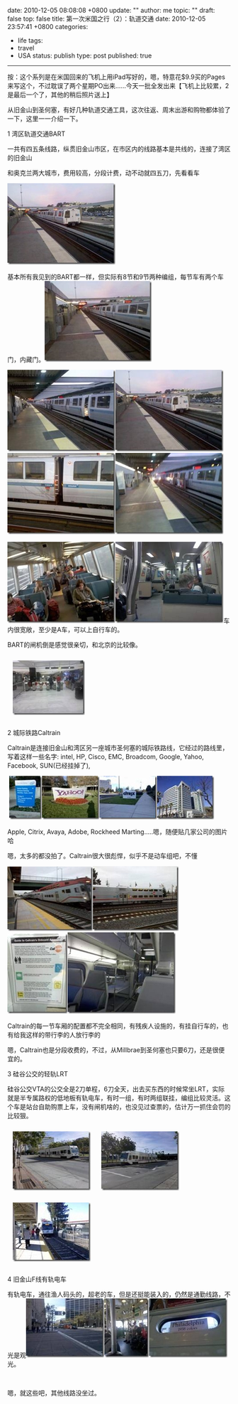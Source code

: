 date: 2010-12-05 08:08:08 +0800
update: ""
author: me
topic: ""
draft: false
top: false
title: 第一次米国之行（2）：轨道交通
date: 2010-12-05 23:57:41 +0800
categories:
- life
tags:
- travel
- USA
status: publish
type: post
published: true
---
<p>按：这个系列是在米国回来的飞机上用iPad写好的，嗯，特意花$9.9买的Pages来写这个，不过耽误了两个星期PO出来……今天一批全发出来【飞机上比较累，2是最后一个了，其他的稍后照片送上】</p>

<p>从旧金山到圣何塞，有好几种轨道交通工具，这次往返、周末出游和购物都体验了一下，这里一一介绍一下。</p>

<p>1 湾区轨道交通BART</p>

<p>一共有四五条线路，纵贯旧金山市区，在市区内的线路基本是共线的，连接了湾区的旧金山</p>

<p>和奥克兰两大城市，费用较高，分段计费，动不动就四五刀，先看看车</p>

<p><a href="http://wangxu.me/blog/wp-content/uploads/2010/12/clip_image0024.jpg"><img style="background-image: none; border-bottom: 0px; border-left: 0px; margin: 0px; padding-left: 0px; padding-right: 0px; display: inline; border-top: 0px; border-right: 0px; padding-top: 0px" title="clip_image002[4]" border="0" hspace="12" alt="clip_image002[4]" vspace="12" src="/assets/clip_image0024_thumb.jpg" width="244" height="183" /></a></p>

<p>基本所有我见到的BART都一样，但实际有8节和9节两种编组，每节车有两个车门，内藏门。<a href="http://wangxu.me/blog/wp-content/uploads/2010/12/clip_image004.jpg"><img style="background-image: none; border-bottom: 0px; border-left: 0px; margin: 0px; padding-left: 0px; padding-right: 0px; display: inline; border-top: 0px; border-right: 0px; padding-top: 0px" title="clip_image004" border="0" hspace="12" alt="clip_image004" vspace="12" src="/assets/clip_image004_thumb.jpg" width="242" height="182" /></a></p>

<p><a href="http://wangxu.me/blog/wp-content/uploads/2010/12/clip_image0064.jpg"><img style="background-image: none; border-bottom: 0px; border-left: 0px; margin: 0px; padding-left: 0px; padding-right: 0px; display: inline; border-top: 0px; border-right: 0px; padding-top: 0px" title="clip_image006[4]" border="0" hspace="12" alt="clip_image006[4]" vspace="12" src="/assets/clip_image0064_thumb.jpg" width="244" height="184" /></a><a href="http://wangxu.me/blog/wp-content/uploads/2010/12/clip_image007.jpg"><img style="background-image: none; border-bottom: 0px; border-left: 0px; margin: 0px; padding-left: 0px; padding-right: 0px; display: inline; border-top: 0px; border-right: 0px; padding-top: 0px" title="clip_image007" border="0" hspace="12" alt="clip_image007" vspace="12" src="/assets/clip_image007_thumb.jpg" width="244" height="184" /></a><a href="http://wangxu.me/blog/wp-content/uploads/2010/12/clip_image009.jpg"><img style="background-image: none; border-bottom: 0px; border-left: 0px; margin: 0px; padding-left: 0px; padding-right: 0px; display: inline; border-top: 0px; border-right: 0px; padding-top: 0px" title="clip_image009" border="0" hspace="12" alt="clip_image009" vspace="12" src="/assets/clip_image009_thumb.jpg" width="244" height="183" /></a><a href="http://wangxu.me/blog/wp-content/uploads/2010/12/clip_image011.jpg"><img style="background-image: none; border-bottom: 0px; border-left: 0px; margin: 0px; padding-left: 0px; padding-right: 0px; display: inline; border-top: 0px; border-right: 0px; padding-top: 0px" title="clip_image011" border="0" hspace="12" alt="clip_image011" vspace="12" src="/assets/clip_image011_thumb.jpg" width="244" height="183" /></a></p>

<p><a href="http://wangxu.me/blog/wp-content/uploads/2010/12/clip_image013.jpg"><img style="background-image: none; border-bottom: 0px; border-left: 0px; margin: 0px; padding-left: 0px; padding-right: 0px; display: inline; border-top: 0px; border-right: 0px; padding-top: 0px" title="clip_image013" border="0" hspace="12" alt="clip_image013" vspace="12" src="/assets/clip_image013_thumb.jpg" width="244" height="183" /></a><a href="http://wangxu.me/blog/wp-content/uploads/2010/12/clip_image015.jpg"><img style="background-image: none; border-bottom: 0px; border-left: 0px; margin: 0px; padding-left: 0px; padding-right: 0px; display: inline; border-top: 0px; border-right: 0px; padding-top: 0px" title="clip_image015" border="0" hspace="12" alt="clip_image015" vspace="12" src="/assets/clip_image015_thumb.jpg" width="244" height="183" /></a>车内很宽敞，至少是A车，可以上自行车的。</p>

<p>BART的闸机倒是感觉很亲切，和北京的比较像。</p>

<p><a href="http://wangxu.me/blog/wp-content/uploads/2010/12/clip_image017.jpg"><img style="border-right-width: 0px; padding-left: 0px; padding-right: 0px; display: inline; border-top-width: 0px; border-bottom-width: 0px; border-left-width: 0px; padding-top: 0px" title="clip_image017" border="0" hspace="12" alt="clip_image017" vspace="12" src="/assets/clip_image017_thumb.jpg" width="163" height="123" /></a></p>

<p>2 城际铁路Caltrain</p>

<p>Caltrain是连接旧金山和湾区另一座城市圣何塞的城际铁路线，它经过的路线里，写着这样一些名字: intel, HP, Cisco, EMC, Broadcom, Google, Yahoo, Facebook, SUN(已经挂掉了),</p>

<p>&#160;<a href="http://wangxu.me/blog/wp-content/uploads/2010/12/clip_image019.jpg"><img style="background-image: none; border-bottom: 0px; border-left: 0px; margin: 0px; padding-left: 0px; padding-right: 0px; display: inline; border-top: 0px; border-right: 0px; padding-top: 0px" title="clip_image019" border="0" hspace="12" alt="clip_image019" vspace="12" src="/assets/clip_image019_thumb.jpg" width="74" height="98" /></a><a href="http://wangxu.me/blog/wp-content/uploads/2010/12/clip_image021.jpg"><img style="background-image: none; border-bottom: 0px; border-left: 0px; margin: 0px; padding-left: 0px; padding-right: 0px; display: inline; border-top: 0px; border-right: 0px; padding-top: 0px" title="clip_image021" border="0" hspace="12" alt="clip_image021" vspace="12" src="/assets/clip_image021_thumb.jpg" width="130" height="98" /></a><a href="http://wangxu.me/blog/wp-content/uploads/2010/12/clip_image023.jpg"><img style="background-image: none; border-bottom: 0px; border-left: 0px; margin: 0px; padding-left: 0px; padding-right: 0px; display: inline; border-top: 0px; border-right: 0px; padding-top: 0px" title="clip_image023" border="0" hspace="12" alt="clip_image023" vspace="12" src="/assets/clip_image023_thumb.jpg" width="130" height="98" /></a><a href="http://wangxu.me/blog/wp-content/uploads/2010/12/clip_image025.jpg"><img style="background-image: none; border-bottom: 0px; border-left: 0px; margin: 0px; padding-left: 0px; padding-right: 0px; display: inline; border-top: 0px; border-right: 0px; padding-top: 0px" title="clip_image025" border="0" hspace="12" alt="clip_image025" vspace="12" src="/assets/clip_image025_thumb.jpg" width="129" height="98" /></a></p>

<p>Apple, Citrix, Avaya, Adobe, Rockheed Marting.....嗯，随便贴几家公司的图片哈</p>

<p>嗯，太多的都没拍了。Caltrain很大很彪悍，似乎不是动车组吧，不懂</p>

<p><a href="http://wangxu.me/blog/wp-content/uploads/2010/12/clip_image027.jpg"><img style="background-image: none; border-bottom: 0px; border-left: 0px; margin: 0px; padding-left: 0px; padding-right: 0px; display: inline; border-top: 0px; border-right: 0px; padding-top: 0px" title="clip_image027" border="0" hspace="12" alt="clip_image027" vspace="12" src="/assets/clip_image027_thumb.jpg" width="193" height="145" /></a><a href="http://wangxu.me/blog/wp-content/uploads/2010/12/clip_image029.jpg"><img style="background-image: none; border-bottom: 0px; border-left: 0px; margin: 0px; padding-left: 0px; padding-right: 0px; display: inline; border-top: 0px; border-right: 0px; padding-top: 0px" title="clip_image029" border="0" hspace="12" alt="clip_image029" vspace="12" src="/assets/clip_image029_thumb.jpg" width="194" height="146" /></a><a href="http://wangxu.me/blog/wp-content/uploads/2010/12/clip_image031.jpg"><img style="background-image: none; border-bottom: 0px; border-left: 0px; margin: 0px; padding-left: 0px; padding-right: 0px; display: inline; border-top: 0px; border-right: 0px; padding-top: 0px" title="clip_image031" border="0" hspace="12" alt="clip_image031" vspace="12" src="/assets/clip_image031_thumb.jpg" width="136" height="180" /></a><a href="http://wangxu.me/blog/wp-content/uploads/2010/12/clip_image033.jpg"><img style="background-image: none; border-bottom: 0px; border-left: 0px; margin: 0px; padding-left: 0px; padding-right: 0px; display: inline; border-top: 0px; border-right: 0px; padding-top: 0px" title="clip_image033" border="0" hspace="12" alt="clip_image033" vspace="12" src="/assets/clip_image033_thumb.jpg" width="244" height="183" /></a></p>

<p>Caltrain的每一节车厢的配置都不完全相同，有残疾人设施的，有挂自行车的，也有给我这样的带行李的人放行李的</p>

<p>嗯，Caltrain也是分段收费的，不过，从Millbrae到圣何塞也只要6刀，还是很便宜的。</p>

<p>3 硅谷公交的轻轨LRT</p>

<p>硅谷公交VTA的公交全是2刀单程，6刀全天，出去买东西的时候常坐LRT，实际就是半专属路权的低地板有轨电车，有时一组，有时两组联挂，编组比较灵活。这个车是站台自助购票上车，没有闸机啥的，也没见过查票的，估计万一抓住会罚的比较狠。</p>

<p><a href="http://wangxu.me/blog/wp-content/uploads/2010/12/clip_image043.jpg"><img style="background-image: none; border-bottom: 0px; border-left: 0px; padding-left: 0px; padding-right: 0px; display: inline; border-top: 0px; border-right: 0px; padding-top: 0px" title="clip_image043" border="0" hspace="12" alt="clip_image043" vspace="12" src="/assets/clip_image043_thumb.jpg" width="176" height="133" /></a><a href="http://wangxu.me/blog/wp-content/uploads/2010/12/clip_image045.jpg"><img style="background-image: none; border-bottom: 0px; border-left: 0px; padding-left: 0px; padding-right: 0px; display: inline; border-top: 0px; border-right: 0px; padding-top: 0px" title="clip_image045" border="0" hspace="12" alt="clip_image045" vspace="12" src="/assets/clip_image045_thumb.jpg" width="176" height="133" /></a><a href="http://wangxu.me/blog/wp-content/uploads/2010/12/clip_image041.jpg"><img style="background-image: none; border-right-width: 0px; padding-left: 0px; padding-right: 0px; display: inline; border-top-width: 0px; border-bottom-width: 0px; border-left-width: 0px; padding-top: 0px" title="clip_image041" border="0" hspace="12" alt="clip_image041" vspace="12" src="/assets/clip_image041_thumb.jpg" width="176" height="133" /></a></p>

<p>4 旧金山F线有轨电车</p>

<p>有轨电车，通往渔人码头的，超老的车，但是还挺能装入的，仍然是通勤线路，不光是观<a href="http://wangxu.me/blog/wp-content/uploads/2010/12/clip_image035.jpg"><img style="background-image: none; border-bottom: 0px; border-left: 0px; margin: 0px; padding-left: 0px; padding-right: 0px; display: inline; border-top: 0px; border-right: 0px; padding-top: 0px" title="clip_image035" border="0" hspace="12" alt="clip_image035" vspace="12" src="/assets/clip_image035_thumb.jpg" width="177" height="133" /></a><a href="http://wangxu.me/blog/wp-content/uploads/2010/12/clip_image037.jpg"><img style="background-image: none; border-bottom: 0px; border-left: 0px; margin: 0px; padding-left: 0px; padding-right: 0px; display: inline; border-top: 0px; border-right: 0px; padding-top: 0px" title="clip_image037" border="0" hspace="12" alt="clip_image037" vspace="12" src="/assets/clip_image037_thumb.jpg" width="101" height="133" /></a><a href="http://wangxu.me/blog/wp-content/uploads/2010/12/clip_image039.jpg"><img style="background-image: none; border-bottom: 0px; border-left: 0px; margin: 0px; padding-left: 0px; padding-right: 0px; display: inline; border-top: 0px; border-right: 0px; padding-top: 0px" title="clip_image039" border="0" hspace="12" alt="clip_image039" vspace="12" src="/assets/clip_image039_thumb.jpg" width="177" height="133" /></a>光。</p>

<p>&#160;</p>

<p>嗯，就这些吧，其他线路没坐过。</p>
